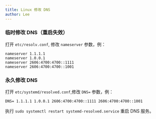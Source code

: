 ```yaml
---
title: Linux 修改 DNS
author: Lee
---
```


### 临时修改 DNS（重启失效）

打开 `etc/resolv.conf`, 修改 `nameserver` 参数，例：

```text
nameserver 1.1.1.1
nameserver 1.0.0.1
nameserver 2606:4700:4700::1111
nameserver 2606:4700:4700::1001
```

### 永久修改 DNS

打开 `etc/systemd/resolved.conf`,修改 `DNS=` 参数，例：

```text
DNS= 1.1.1.1 1.0.0.1 2606:4700:4700::1111 2606:4700:4700::1001
```

执行 `sudo systemctl restart systemd-resolved.service` 重启 DNS 服务。
